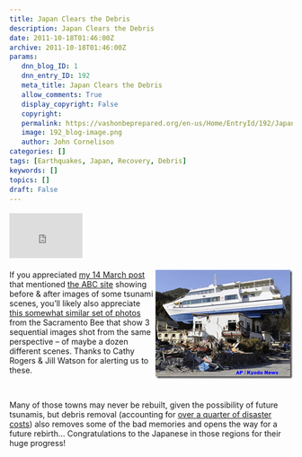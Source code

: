 ```yaml
---
title: Japan Clears the Debris
description: Japan Clears the Debris
date: 2011-10-18T01:46:00Z
archive: 2011-10-18T01:46:00Z
params:
   dnn_blog_ID: 1
   dnn_entry_ID: 192
   meta_title: Japan Clears the Debris
   allow_comments: True
   display_copyright: False
   copyright: 
   permalink: https://vashonbeprepared.org/en-us/Home/EntryId/192/Japan-Clears-the-Debris
   image: 192_blog-image.png
   author: John Cornelison
categories: []
tags: [Earthquakes, Japan, Recovery, Debris]
keywords: []
topics: []
draft: False
---
```


<div class="wlWriterHeaderFooter" style="padding-bottom: 4px; margin: 0px; padding-left: 0px; padding-right: 0px; float: none; padding-top: 4px;"><iframe src="http://www.facebook.com/widgets/like.php?href=http://vashoneoc.org/Blogs/VashonPreparedness/tabid/164/EntryId/192/Japan-Clears-the-Debris.aspx" frameborder="0" scrolling="no" style="width: 130px; height: 80px;border: medium none;"></iframe></div>
<p><a href="http://blogs.sacbee.com/photos/2011/09/japan-marks-6-months-since-ear.html" target="_blank"><img width="244" height="194" title="image" style="background-image: none;   padding-left: 0px; padding-right: 0px; display: inline; float: right;   padding-top: 0px;border: 0px;" alt="image" src="/images/dnnBlog/1/192/Windows-Live-Writer-Japan-starts-to-clear-the-debree_101E5-image_3.png" /></a>If you appreciated <a href="/Blogs/VashonPreparedness/tabid/164/EntryId/60/Visual-Results-of-Japanese-Tsunami.aspx">my 14 March post</a> that mentioned <a href="http://www.abc.net.au/news/specials/japan-quake-2011/" target="_blank">the ABC site</a> showing before &amp; after images of some tsunami scenes, you&rsquo;ll likely also appreciate <a href="http://blogs.sacbee.com/photos/2011/09/japan-marks-6-months-since-ear.html" target="_blank">this somewhat similar set of photos</a> from the Sacramento Bee that show 3 sequential images shot from the same perspective &ndash; of maybe a dozen different scenes. Thanks to Cathy Rogers &amp; Jill Watson for alerting us to these.</p>
<p>&nbsp;</p>
<p>Many of those towns may never be rebuilt, given the possibility of future tsunamis, but debris removal (accounting for <a href="/Blogs/tabid/146/EntryId/97/Disasters-generate-15-years-worth-of-solid-waste-in-just-days.aspx">over a quarter of disaster costs</a>) also removes some of the bad memories and opens the way for a future rebirth&hellip; Congratulations to the Japanese in those regions for their huge progress!</p>
